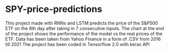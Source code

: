 # SPY-price-predictions
This project made with RNNs and LSTM predicts the price of the S&amp;P500 ETF on the 8th day after taking in 7 consecutive inputs.
The chart at the end of the project shows the performance of the model vs the real prices of the ETF.
Data has been taken from Yahoo Finance in a form of .CSV from 2016 till 2021
The project has been coded in Tensorflow 2.0 with keras API
